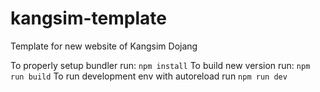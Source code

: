 # kangsim-template
Template for new website of Kangsim Dojang

To properly setup bundler run: `npm install`
To build new version run: `npm run build`
To run development env with autoreload run `npm run dev`

